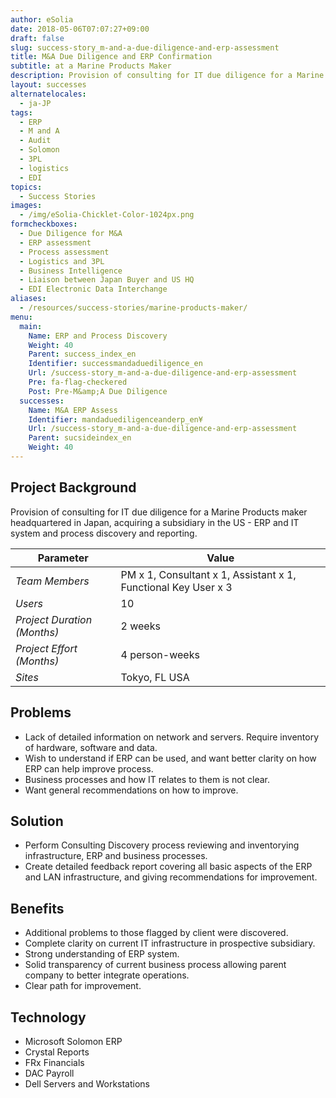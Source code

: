 ```yaml
---
author: eSolia
date: 2018-05-06T07:07:27+09:00
draft: false
slug: success-story_m-and-a-due-diligence-and-erp-assessment
title: M&A Due Diligence and ERP Confirmation
subtitle: at a Marine Products Maker
description: Provision of consulting for IT due diligence for a Marine Products maker acquiring a subsidiary in the US - ERP and IT system and process discovery and reporting. - from eSolia Inc.
layout: successes
alternatelocales:
  - ja-JP
tags:
  - ERP
  - M and A
  - Audit
  - Solomon
  - 3PL
  - logistics
  - EDI
topics:
  - Success Stories
images:  
  - /img/eSolia-Chicklet-Color-1024px.png
formcheckboxes:
  - Due Diligence for M&A
  - ERP assessment
  - Process assessment
  - Logistics and 3PL
  - Business Intelligence
  - Liaison between Japan Buyer and US HQ
  - EDI Electronic Data Interchange
aliases:
  - /resources/success-stories/marine-products-maker/
menu:
  main:
    Name: ERP and Process Discovery
    Weight: 40
    Parent: success_index_en
    Identifier: successmandaduediligence_en
    Url: /success-story_m-and-a-due-diligence-and-erp-assessment
    Pre: fa-flag-checkered
    Post: Pre-M&amp;A Due Diligence
  successes:
    Name: M&A ERP Assess
    Identifier: mandaduediligenceanderp_en¥
    Url: /success-story_m-and-a-due-diligence-and-erp-assessment
    Parent: sucsideindex_en
    Weight: 40
---
```


## Project Background

Provision of consulting for IT due diligence for a Marine Products maker headquartered in Japan, acquiring a subsidiary in the US - ERP and IT system and process discovery and reporting.

Parameter | Value
------|------
_Team Members_ | PM x 1, Consultant x 1, Assistant x 1, Functional Key User x 3
_Users_ | 10
_Project Duration (Months)_ | 2 weeks
_Project Effort (Months)_ | 4 person-weeks
_Sites_ | Tokyo, FL USA

## Problems

* Lack of detailed information on network and servers. Require inventory of hardware, software and data.
* Wish to understand if ERP can be used, and want better clarity on how ERP can help improve process.
* Business processes and how IT relates to them is not clear.
* Want general recommendations on how to improve.

## Solution

* Perform Consulting Discovery process reviewing and inventorying infrastructure, ERP and business processes.
* Create detailed feedback report covering all basic aspects of the ERP and LAN infrastructure, and giving recommendations for improvement.

## Benefits

* Additional problems to those flagged by client were discovered.
* Complete clarity on current IT infrastructure in prospective subsidiary.
* Strong understanding of ERP system.
* Solid transparency of current business process allowing parent company to better integrate operations.
* Clear path for improvement.

## Technology

* Microsoft Solomon ERP
* Crystal Reports
* FRx Financials
* DAC Payroll
* Dell Servers and Workstations
